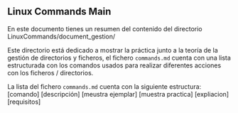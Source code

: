 <!--Linux Commands - Structure | GitHub design - Social Status::Variable | Respository License: CC BY-NC-SA 4.0 | Doc - /document_gestion/main.md :: Source  Documentation, Redirections.
				  __ _           		     ___                     			         __
				 / /(_)_ __  _   ___  __   / __ \___ _ __ ___  _ __ ___   __ _ _ __   __| |___
			    / / | | '_ \| | | \ \/ /  / /  / _ \| '_ ` _ \| '_ ` _ \ / _` | '_ \ / _` / __|
			   / /__| | | | | |_| |>  <  / /__| (_) | | | | | | | | | | | (_| | | | | (_| \__ \
			   \____/_|_| |_|\__,_/_/\_\ \____/\___/|_| |_| |_|_| |_| |_|\__,_|_| |_|\__,_|___/ /:since $2021
[Author]: $Andrés $Abadías || [Pseudonymous]: $Nisamov-->

## Linux Commands Main
En este documento tienes un resumen del contenido del directorio LinuxCommands/document_gestion/

Este directorio está dedicado a mostrar la práctica junto a la teoría de la gestión de directorios y ficheros, el fichero `commands.md` cuenta con una lista estructurada con los comandos usados para realizar diferentes acciones con los ficheros / directorios.

La lista del fichero `commands.md` cuenta con la siguiente estructura:
[comando] [descripción] [meustra ejemplar] [muestra practica] [expliacion] [requisitos]




<!--Boceto - Mostrar contenido en enlaces indexados todo el contenido de document_gestion-->